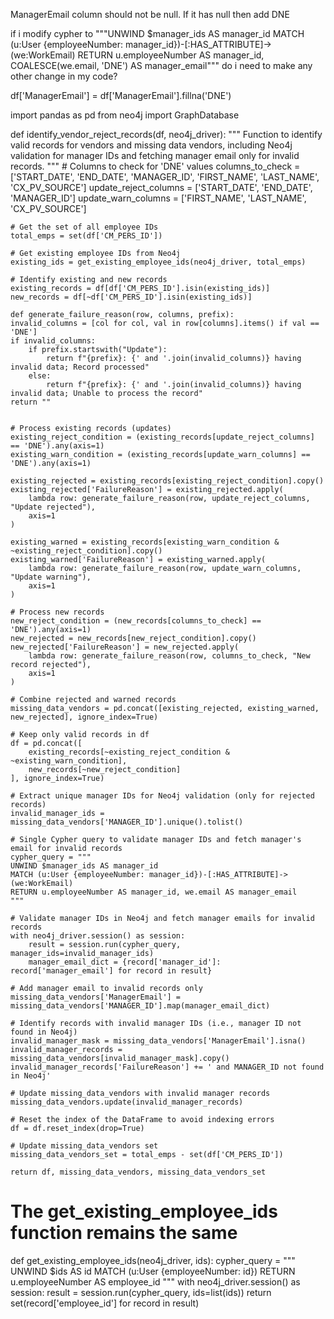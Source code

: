 ManagerEmail column should not be null. If it has null then add DNE

if i modify cypher to """UNWIND $manager_ids AS manager_id
MATCH (u:User {employeeNumber: manager_id})-[:HAS_ATTRIBUTE]->(we:WorkEmail)
RETURN u.employeeNumber AS manager_id, 
       COALESCE(we.email, 'DNE') AS manager_email""" do i need to make any other change in my code?

df['ManagerEmail'] = df['ManagerEmail'].fillna('DNE')


import pandas as pd
from neo4j import GraphDatabase

def identify_vendor_reject_records(df, neo4j_driver):
    """
    Function to identify valid records for vendors and missing data vendors,
    including Neo4j validation for manager IDs and fetching manager email only for invalid records.
    """
    # Columns to check for 'DNE' values
    columns_to_check = ['START_DATE', 'END_DATE', 'MANAGER_ID', 'FIRST_NAME', 'LAST_NAME', 'CX_PV_SOURCE']
    update_reject_columns = ['START_DATE', 'END_DATE', 'MANAGER_ID']
    update_warn_columns = ['FIRST_NAME', 'LAST_NAME', 'CX_PV_SOURCE']

    # Get the set of all employee IDs
    total_emps = set(df['CM_PERS_ID'])

    # Get existing employee IDs from Neo4j
    existing_ids = get_existing_employee_ids(neo4j_driver, total_emps)

    # Identify existing and new records
    existing_records = df[df['CM_PERS_ID'].isin(existing_ids)]
    new_records = df[~df['CM_PERS_ID'].isin(existing_ids)]

    def generate_failure_reason(row, columns, prefix):
    invalid_columns = [col for col, val in row[columns].items() if val == 'DNE']
    if invalid_columns:
        if prefix.startswith("Update"):
            return f"{prefix}: {' and '.join(invalid_columns)} having invalid data; Record processed"
        else:
            return f"{prefix}: {' and '.join(invalid_columns)} having invalid data; Unable to process the record"
    return ""


    # Process existing records (updates)
    existing_reject_condition = (existing_records[update_reject_columns] == 'DNE').any(axis=1)
    existing_warn_condition = (existing_records[update_warn_columns] == 'DNE').any(axis=1)
    
    existing_rejected = existing_records[existing_reject_condition].copy()
    existing_rejected['FailureReason'] = existing_rejected.apply(
        lambda row: generate_failure_reason(row, update_reject_columns, "Update rejected"),
        axis=1
    )

    existing_warned = existing_records[existing_warn_condition & ~existing_reject_condition].copy()
    existing_warned['FailureReason'] = existing_warned.apply(
        lambda row: generate_failure_reason(row, update_warn_columns, "Update warning"),
        axis=1
    )

    # Process new records
    new_reject_condition = (new_records[columns_to_check] == 'DNE').any(axis=1)
    new_rejected = new_records[new_reject_condition].copy()
    new_rejected['FailureReason'] = new_rejected.apply(
        lambda row: generate_failure_reason(row, columns_to_check, "New record rejected"),
        axis=1
    )

    # Combine rejected and warned records
    missing_data_vendors = pd.concat([existing_rejected, existing_warned, new_rejected], ignore_index=True)

    # Keep only valid records in df
    df = pd.concat([
        existing_records[~existing_reject_condition & ~existing_warn_condition],
        new_records[~new_reject_condition]
    ], ignore_index=True)

    # Extract unique manager IDs for Neo4j validation (only for rejected records)
    invalid_manager_ids = missing_data_vendors['MANAGER_ID'].unique().tolist()

    # Single Cypher query to validate manager IDs and fetch manager's email for invalid records
    cypher_query = """
    UNWIND $manager_ids AS manager_id
    MATCH (u:User {employeeNumber: manager_id})-[:HAS_ATTRIBUTE]->(we:WorkEmail)
    RETURN u.employeeNumber AS manager_id, we.email AS manager_email
    """

    # Validate manager IDs in Neo4j and fetch manager emails for invalid records
    with neo4j_driver.session() as session:
        result = session.run(cypher_query, manager_ids=invalid_manager_ids)
        manager_email_dict = {record['manager_id']: record['manager_email'] for record in result}

    # Add manager email to invalid records only
    missing_data_vendors['ManagerEmail'] = missing_data_vendors['MANAGER_ID'].map(manager_email_dict)

    # Identify records with invalid manager IDs (i.e., manager ID not found in Neo4j)
    invalid_manager_mask = missing_data_vendors['ManagerEmail'].isna()
    invalid_manager_records = missing_data_vendors[invalid_manager_mask].copy()
    invalid_manager_records['FailureReason'] += ' and MANAGER_ID not found in Neo4j'
    
    # Update missing_data_vendors with invalid manager records
    missing_data_vendors.update(invalid_manager_records)

    # Reset the index of the DataFrame to avoid indexing errors
    df = df.reset_index(drop=True)

    # Update missing_data_vendors set
    missing_data_vendors_set = total_emps - set(df['CM_PERS_ID'])

    return df, missing_data_vendors, missing_data_vendors_set

# The get_existing_employee_ids function remains the same
def get_existing_employee_ids(neo4j_driver, ids):
    cypher_query = """
    UNWIND $ids AS id
    MATCH (u:User {employeeNumber: id})
    RETURN u.employeeNumber AS employee_id
    """
    with neo4j_driver.session() as session:
        result = session.run(cypher_query, ids=list(ids))
        return set(record['employee_id'] for record in result)